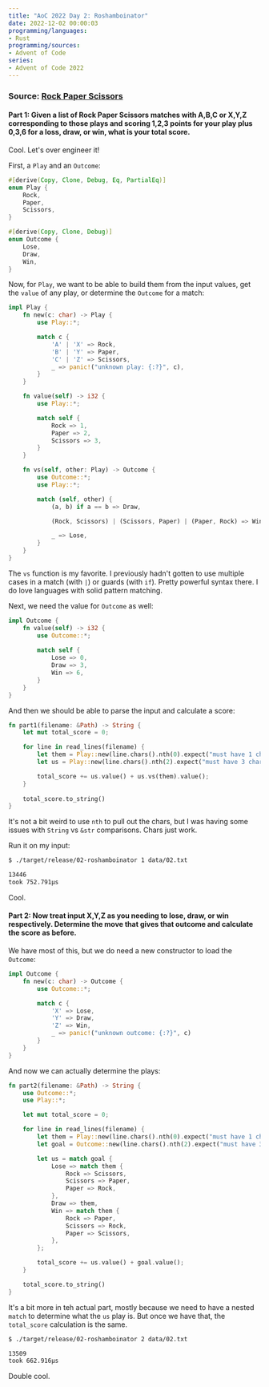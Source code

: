 ```yaml
---
title: "AoC 2022 Day 2: Roshamboinator"
date: 2022-12-02 00:00:03
programming/languages:
- Rust
programming/sources:
- Advent of Code
series:
- Advent of Code 2022
---
```

### Source: [Rock Paper Scissors](https://adventofcode.com/2022/day/2)

#### **Part 1:** Given a list of Rock Paper Scissors matches with A,B,C or X,Y,Z corresponding to those plays and scoring 1,2,3 points for your play plus 0,3,6 for a loss, draw, or win, what is your total score. 

<!--more-->

Cool. Let's over engineer it!

First, a `Play` and an `Outcome`:

```rust
#[derive(Copy, Clone, Debug, Eq, PartialEq)]
enum Play {
    Rock,
    Paper,
    Scissors,
}

#[derive(Copy, Clone, Debug)]
enum Outcome {
    Lose,
    Draw,
    Win,
}
```

Now, for `Play`, we want to be able to build them from the input values, get the `value` of any play, or determine the `Outcome` for a match:

```rust
impl Play {
    fn new(c: char) -> Play {
        use Play::*;

        match c {
            'A' | 'X' => Rock,
            'B' | 'Y' => Paper,
            'C' | 'Z' => Scissors,
            _ => panic!("unknown play: {:?}", c),
        }
    }

    fn value(self) -> i32 {
        use Play::*;

        match self {
            Rock => 1,
            Paper => 2,
            Scissors => 3,
        }
    }

    fn vs(self, other: Play) -> Outcome {
        use Outcome::*;
        use Play::*;

        match (self, other) {
            (a, b) if a == b => Draw,

            (Rock, Scissors) | (Scissors, Paper) | (Paper, Rock) => Win,

            _ => Lose,
        }
    }
}
```

The `vs` function is my favorite. I previously hadn't gotten to use multiple cases in a match (with `|`) or guards (with `if`). Pretty powerful syntax there. I do love languages with solid pattern matching. 

Next, we need the value for `Outcome` as well:

```rust
impl Outcome {
    fn value(self) -> i32 {
        use Outcome::*;
        
        match self {
            Lose => 0,
            Draw => 3,
            Win => 6,
        }
    }
}
```

And then we should be able to parse the input and calculate a score:

```rust
fn part1(filename: &Path) -> String {
    let mut total_score = 0;

    for line in read_lines(filename) {
        let them = Play::new(line.chars().nth(0).expect("must have 1 char per line"));
        let us = Play::new(line.chars().nth(2).expect("must have 3 chars per line"));

        total_score += us.value() + us.vs(them).value();
    }
    
    total_score.to_string()
}
```

It's not a bit weird to use `nth` to pull out the chars, but I was having some issues with `String` vs `&str` comparisons. Chars just work. 

Run it on my input:

```bash
$ ./target/release/02-roshamboinator 1 data/02.txt

13446
took 752.791µs
```

Cool. 

#### **Part 2:** Now treat input X,Y,Z as you needing to lose, draw, or win respectively. Determine the move that gives that outcome and calculate the score as before. 

We have most of this, but we do need a new constructor to load the `Outcome`:

```rust
impl Outcome {
    fn new(c: char) -> Outcome {
        use Outcome::*;

        match c {
            'X' => Lose,
            'Y' => Draw,
            'Z' => Win,
            _ => panic!("unknown outcome: {:?}", c)
        }
    }
}
```

And now we can actually determine the plays:

```rust
fn part2(filename: &Path) -> String {
    use Outcome::*;
    use Play::*;

    let mut total_score = 0;

    for line in read_lines(filename) {
        let them = Play::new(line.chars().nth(0).expect("must have 1 char per line"));
        let goal = Outcome::new(line.chars().nth(2).expect("must have 3 chars per line"));

        let us = match goal {
            Lose => match them {
                Rock => Scissors,
                Scissors => Paper,
                Paper => Rock,
            },
            Draw => them,
            Win => match them {
                Rock => Paper,
                Scissors => Rock,
                Paper => Scissors,
            },
        };

        total_score += us.value() + goal.value();
    }

    total_score.to_string()
}
```

It's a bit more in teh actual part, mostly because we need to have a nested `match` to determine what the `us` play is. But once we have that, the `total_score` calculation is the same. 


```bash
$ ./target/release/02-roshamboinator 2 data/02.txt

13509
took 662.916µs
```

Double cool. 